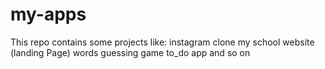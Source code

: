 # my-apps
This repo contains some projects like:
instagram clone
my school website (landing Page)
words guessing game
to_do app
and so on 
